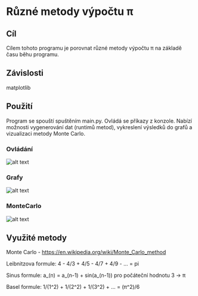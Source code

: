 # Různé metody výpočtu π
## Cíl
Cílem tohoto programu je porovnat různé metody výpočtu π na základě času běhu programu.

## Závislosti
matplotlib

##  Použití
Program se spouští spuštěním main.py. Ovládá se příkazy z konzole. Nabízí možnosti vygenerování dat (runtimů
metod), vykreslení výsledků do grafů a vizualizaci metody Monte Carlo.

### Ovládání
![alt text](https://github.com/bhonza/zpctk/blob/master/pictures/picture1.png)
### Grafy
![alt text](https://github.com/bhonza/zpctk/blob/master/pictures/picture2.png)
### MonteCarlo
![alt text](https://github.com/bhonza/zpctk/blob/master/pictures/picture3.png)


## Využité metody
Monte Carlo - https://en.wikipedia.org/wiki/Monte_Carlo_method

Leibnitzova formule: 4 - 4/3 + 4/5 - 4/7 + 4/9 - ... = pi

Sinus formule: a_(n) = a_(n-1) + sin(a_(n-1)) pro počáteční hodnotu 3 -> π

Basel formule: 1/(1^2) + 1/(2^2) + 1/(3^2) + ... = (π^2)/6
